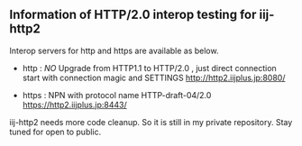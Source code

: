 ## Information of HTTP/2.0 interop testing for iij-http2

Interop servers for http and https are available as below.


+ http : *NO* Upgrade from HTTP1.1 to HTTP/2.0 , just direct connection start with connection magic and SETTINGS
http://http2.iijplus.jp:8080/

+ https : NPN with protocol name HTTP-draft-04/2.0
https://http2.iijplus.jp:8443/

iij-http2 needs more code cleanup. So it is still in my private repository. Stay tuned for open to public.


